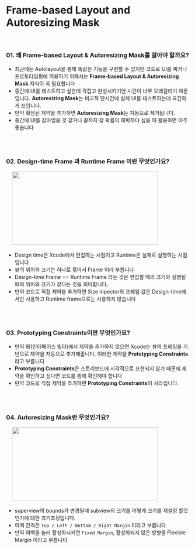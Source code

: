 
<br/><br/>

# **Frame-based Layout and Autoresizing Mask**

<br/>

### 01. 왜 **Frame-based Layout & Autoresizing Mask를 알아야 할까요?**

- 최근에는 Autolayout을 통해 똑같은 기능을 구현할 수 있지만 코드로 UI를 짜거나 프로토타입핑에 적용하기 위해서는  **Frame-based Layout & Autoresizing Mask** 지식이 꼭 필요합니다
- 중간에 UI를 테스트하고 싶은데 각잡고 완성시키기엔 시간이 너무 오래걸리기 때문입니다. **Autoresizing Mask**는 비교적 단시간에 실제 UI를 테스트하는데 요긴하게 쓰입니다.
- 만약 확정된 제약을 추가하면 **Autoresizing Mask**는 자동으로 제거됩니다.
- 중간에 UI를 갈아엎을 것 같거나 끝까지 갈 확률이 희박하다 싶을 때 활용하면 아주 좋습니다

<br/>

#

### 02. Design-time Frame 과 Runtime Frame 이란 무엇인가요?

&nbsp;&nbsp;&nbsp;&nbsp;<img src="http://i.stack.imgur.com/0Hbcr.png" width="400" height="200"><br/>

- Design time은 Xcode에서 편집하는 시점이고 Runtime은 실제로 실행하는 시점입니다
- 뷰의 위치와 크기는 하나로 묶어서 Frame 이라 부릅니다
- Design-time Frame == Runtime Frame 라는 것은 편집할 때의 크기와 실행될 때의 위치와 크기가 같다는 것을 의미합니다.
- 만약 코드로 직접 제약을 추가하면 Size inpector의 프레임 값은 Design-time에서만 사용하고 Runtime frame으로는 사용하지 않습니다

<br/>

#

### 03. **Prototyping Constraints이란 무엇인가요?**

- 만약 IB(인터페이스 빌더)에서 제약을 추가하지 않으면 Xcode는 뷰의 프레임을 기반으로 제약을 자동으로 추가해줍니다. 이러한 제약을 **Prototyping Constraints** 라고 부릅니다
- **Prototyping Constraints**은 스토리보드에 시각적으로 표현되지 않기 때문에 제약을 확인하고 싶다면 코드를 통해 확인해야 합니다
- 만약 코드로 직접 제약을 추가하면 **Prototyping Constraints**이 사라집니다.

<br/>

#

### 04. Autoresizing Mask란 무엇인가요?


&nbsp;&nbsp;&nbsp;&nbsp;<img src="http://www.thecodedself.com/assets/images/AutoResizing/Autoresizing-Example.gif" width="400" height="200"><br/>

- superview의 bounds가 변경될때 subview의 크기를 어떻게 크기를 재설정 할것인가에 대한 크기조정입니다.
- 여백 간격은 `Top / Left / Bottom / Right Margin` 이라고 부릅니다
- 만약 여백을 눌러 활성화시키면 `Fixed Margin`, 활성화되지 않은 방향을 Flexible Margin 이라고 부릅니다

